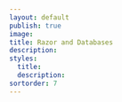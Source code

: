 ```yaml
---
layout: default
publish: true
image: 
title: Razor and Databases
description: 
styles:
  title: 
  description: 
sortorder: 7
---
```

# 
